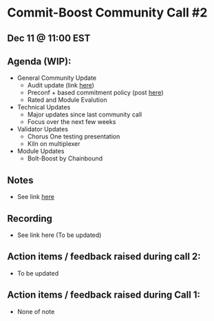 # Commit-Boost Community Call #2
## Dec 11 @ 11:00 EST
## Agenda (WIP):
- General Community Update
  - Audit update (link [here](https://github.com/sigp/public-audits)) 
  - Preconf + based commitment policy (post [here](https://research.lido.fi/t/proposer-commitment-preconf-policy/8939))
  - Rated and Module Evalution
- Technical Updates
  - Major updates since last community call
  - Focus over the next few weeks 
- Validator Updates 
  - Chorus One testing presentation
  - Kiln on multiplexer
- Module Updates 
  - Bolt-Boost by Chainbound

## Notes
- See link [here](https://docs.google.com/document/d/1-UpILcKmwXWiBz7E3MO9H8raK9Cq0KWddkMjT8RltJo/edit#heading=h.2whbk0my4lq5)

## Recording
- See link here (To be updated)

## Action items / feedback raised during call 2:
- To be updated

## Action items / feedback raised during Call 1:
- None of note
